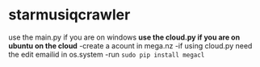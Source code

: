 # starmusiqcrawler
use the main.py if you are on windows 
**use the cloud.py if you are on ubuntu on the cloud**
-create a acount in mega.nz
-if using cloud.py need the edit emailid in os.system
-run ```sudo pip install megacl```
